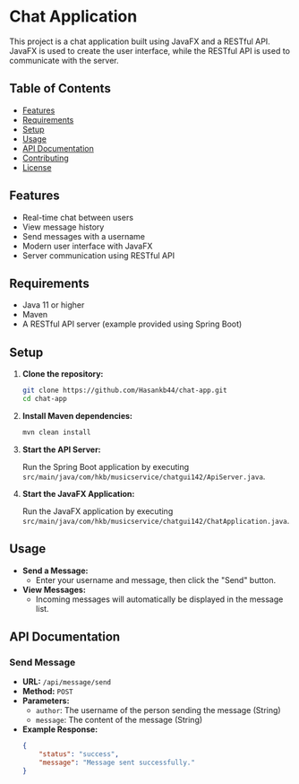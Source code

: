 # Chat Application

This project is a chat application built using JavaFX and a RESTful API. JavaFX is used to create the user interface, while the RESTful API is used to communicate with the server.

## Table of Contents

- [Features](#features)
- [Requirements](#requirements)
- [Setup](#setup)
- [Usage](#usage)
- [API Documentation](#api-documentation)
- [Contributing](#contributing)
- [License](#license)

## Features

- Real-time chat between users
- View message history
- Send messages with a username
- Modern user interface with JavaFX
- Server communication using RESTful API

## Requirements

- Java 11 or higher
- Maven
- A RESTful API server (example provided using Spring Boot)

## Setup

1. **Clone the repository:**

    ```bash
    git clone https://github.com/Hasankb44/chat-app.git
    cd chat-app
    ```

2. **Install Maven dependencies:**

    ```bash
    mvn clean install
    ```

3. **Start the API Server:**

    Run the Spring Boot application by executing `src/main/java/com/hkb/musicservice/chatgui142/ApiServer.java`.

4. **Start the JavaFX Application:**

    Run the JavaFX application by executing `src/main/java/com/hkb/musicservice/chatgui142/ChatApplication.java`.

## Usage

- **Send a Message:** 
  - Enter your username and message, then click the "Send" button.
- **View Messages:**
  - Incoming messages will automatically be displayed in the message list.

## API Documentation

### Send Message

- **URL:** `/api/message/send`
- **Method:** `POST`
- **Parameters:**
  - `author`: The username of the person sending the message (String)
  - `message`: The content of the message (String)
- **Example Response:**
  ```json
  {
      "status": "success",
      "message": "Message sent successfully."
  }
